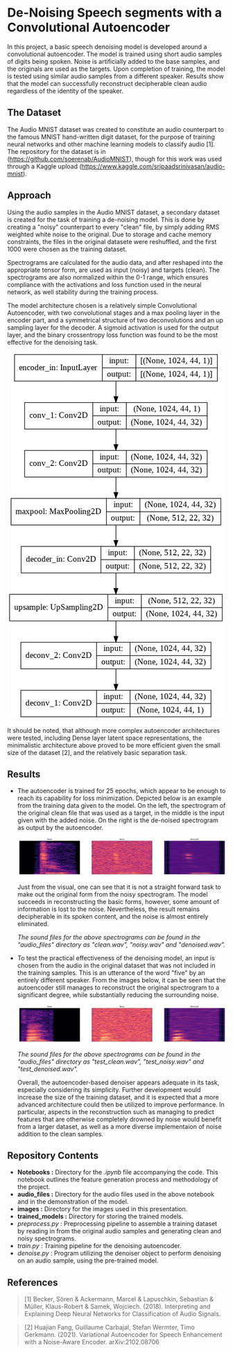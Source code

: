 # De-Noising Speech segments with a Convolutional Autoencoder

In this project, a basic speech denoising model is developed around a convolutional autoencoder. The model is trained using short audio samples of digits being spoken. Noise is artificially added to the base samples, and the originals are used as the targets. Upon completion of training, the model is tested using similar audio samples from a different speaker. Results show that the model can successfully reconstruct decipherable clean audio regardless of the identity of the speaker.

## The Dataset

The Audio MNIST dataset was created to constitute an audio counterpart to the famous MNIST hand-written digit dataset, for the purpose of training neural networks and other machine learning models to classify audio [1]. The repository for the dataset is in (https://github.com/soerenab/AudioMNIST), though for this work was used through a Kaggle upload (https://www.kaggle.com/sripaadsrinivasan/audio-mnist). 

## Approach

Using the audio samples in the Audio MNIST dataset, a secondary dataset is created for the task of training a de-noising model. 
This is done by creating a "noisy" counterpart to every "clean" file, by simply adding RMS weighted white noise to the original.
Due to storage and cache memory constraints, the files in the original datasete were reshuffled, and the first 1000 were chosen as the training dataset.

Spectrograms are calculated for the audio data, and after reshaped into the appropriate tensor form, are used as input (noisy) and targets (clean). The spectrograms are also normalized within the 0-1 range, which ensures compliance with the activations and loss function used in the neural network, as well stability during the training process.

The model architecture chosen is a relatively simple Convolutional Autoencoder, with two convolutional stages and a max pooling layer in the encoder part, and a symmetrical structure of two deconvolutions and an up sampling layer for the decoder. A sigmoid activation is used for the output layer, and the binary crossentropy loss function was found to be the most effective for the denoising task.

![alt text](https://github.com/N11K6/Speech_DeNoiser_AE/blob/main/images/autoencoder_schem.png?raw=true)

It should be noted, that although more complex autoencoder architectures were tested, including Dense layer latent space representations, the minimalistic architecture above proved to be more efficient given the small size of the dataset [2], and the relatively basic separation task.

## Results

* The autoencoder is trained for 25 epochs, which appear to be enough to reach its capability for loss minimization. Depicted below is an example from the training data given to the model. On the left, the spectrogram of the original clean file that was used as a target, in the middle is the input given with the added noise. On the right is the de-noised spectrogram as output by the autoencoder.

  ![alt text](https://github.com/N11K6/Speech_DeNoiser_AE/blob/main/images/train_spectrograms.png?raw=true)

  Just from the visual, one can see that it is not a straight forward task to make out the original form from the noisy spectrogram. The model succeeds in reconstructing the basic forms, however, some amount of information is lost to the noise. Nevertheless, the result remains decipherable in its spoken content, and the noise is almost entirely eliminated.

  *The sound files for the above spectrograms can be found in the "audio_files" directory as "clean.wav", "noisy.wav" and "denoised.wav".*

* To test the practical effectiveness of the denoising model, an input is chosen from the audio in the original dataset that was not included in the training samples. This is an utterance of the word "five" by an entirely different speaker. From the images below, it can be seen that the autoencoder still manages to reconstruct the original spectrogram to a significant degree, while substantially reducing the surrounding noise.

  ![alt text](https://github.com/N11K6/Speech_DeNoiser_AE/blob/main/images/test_spectrograms.png?raw=true)
  
  *The sound files for the above spectrograms can be found in the "audio_files" directory as "test_clean.wav", "test_noisy.wav" and "test_denoised.wav".*
  
  Overall, the autoencoder-based denoiser appears adequate in its task, especially considering its simplicity. Further development would increase the size of the training dataset, and it is expected that a more advanced architecture could then be utilized to improve performance. In particular, aspects in the reconstruction such as managing to predict features that are otherwise completely drowned by noise would benefit from a larger dataset, as well as a more diverse implementaion of noise addition to the clean samples.
  
## Repository Contents

* **Notebooks :** Directory for the *.ipynb* file accompanying the code. This notebook outlines the feature generation process and methodology of the project.
* **audio_files :** Directory for the audio files used in the above notebook and in the demonstration of the model.
* **images :** Directory for the images used in this presentation.
* **trained_models :** Directory for storing the trained models.
* *preprocess.py* : Preprocessing pipeline to assemble a training dataset by reading in from the original audio samples and generating clean and noisy spectrograms.
* *train.py* : Training pipeline for the denoising autoencoder.
* *denoise.py* : Program utilizing the denoiser object to perform denoising on an audio sample, using the pre-trained model.

## References

> [1] Becker, Sören & Ackermann, Marcel & Lapuschkin, Sebastian & Müller, Klaus-Robert & Samek, Wojciech. (2018). Interpreting and Explaining Deep Neural Networks for Classification of Audio Signals. 

> [2] Huajian Fang, Guillaume Carbajal, Stefan Wermter, Timo Gerkmann. (2021). Variational Autoencoder for Speech Enhancement with a Noise-Aware Encoder. arXiv:2102.08706
